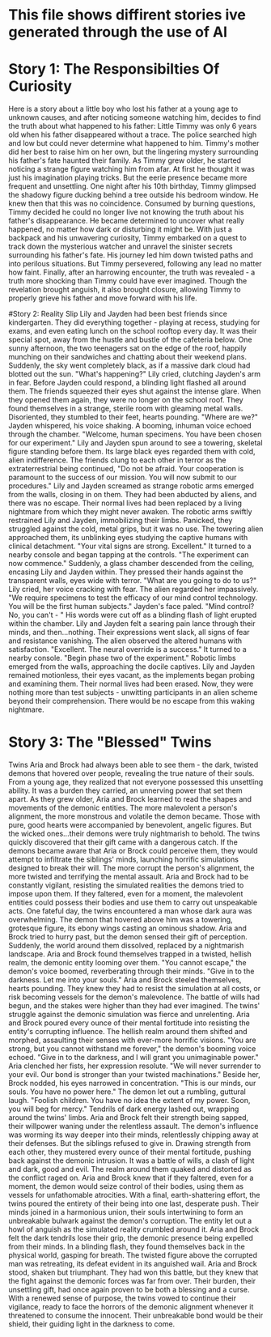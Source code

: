 # This file shows diffirent stories ive generated through the use of AI

# Story 1: The Responsibilties Of Curiosity
Here is a story about a little boy who lost his father at a young age to unknown causes, and after noticing someone watching him, decides to find the truth about what happened to his father:
Little Timmy was only 6 years old when his father disappeared without a trace. The police searched high and low but could never determine what happened to him. Timmy's mother did her best to raise him on her own, but the lingering mystery surrounding his father's fate haunted their family.
As Timmy grew older, he started noticing a strange figure watching him from afar. At first he thought it was just his imagination playing tricks. But the eerie presence became more frequent and unsettling. One night after his 10th birthday, Timmy glimpsed the shadowy figure ducking behind a tree outside his bedroom window. He knew then that this was no coincidence.
Consumed by burning questions, Timmy decided he could no longer live not knowing the truth about his father's disappearance. He became determined to uncover what really happened, no matter how dark or disturbing it might be. With just a backpack and his unwavering curiosity, Timmy embarked on a quest to track down the mysterious watcher and unravel the sinister secrets surrounding his father's fate.
His journey led him down twisted paths and into perilous situations. But Timmy persevered, following any lead no matter how faint. Finally, after an harrowing encounter, the truth was revealed - a truth more shocking than Timmy could have ever imagined. Though the revelation brought anguish, it also brought closure, allowing Timmy to properly grieve his father and move forward with his life.

#Story 2: Reality Slip
Lily and Jayden had been best friends since kindergarten. They did everything together - playing at recess, studying for exams, and even eating lunch on the school rooftop every day. It was their special spot, away from the hustle and bustle of the cafeteria below.
One sunny afternoon, the two teenagers sat on the edge of the roof, happily munching on their sandwiches and chatting about their weekend plans. Suddenly, the sky went completely black, as if a massive dark cloud had blotted out the sun.
"What's happening?" Lily cried, clutching Jayden's arm in fear.
Before Jayden could respond, a blinding light flashed all around them. The friends squeezed their eyes shut against the intense glare. When they opened them again, they were no longer on the school roof.
They found themselves in a strange, sterile room with gleaming metal walls. Disoriented, they stumbled to their feet, hearts pounding.
"Where are we?" Jayden whispered, his voice shaking.
A booming, inhuman voice echoed through the chamber.
"Welcome, human specimens. You have been chosen for our experiment."
Lily and Jayden spun around to see a towering, skeletal figure standing before them. Its large black eyes regarded them with cold, alien indifference.
The friends clung to each other in terror as the extraterrestrial being continued, "Do not be afraid. Your cooperation is paramount to the success of our mission. You will now submit to our procedures."
Lily and Jayden screamed as strange robotic arms emerged from the walls, closing in on them. They had been abducted by aliens, and there was no escape. Their normal lives had been replaced by a living nightmare from which they might never awaken.
The robotic arms swiftly restrained Lily and Jayden, immobilizing their limbs. Panicked, they struggled against the cold, metal grips, but it was no use.
The towering alien approached them, its unblinking eyes studying the captive humans with clinical detachment.
"Your vital signs are strong. Excellent." It turned to a nearby console and began tapping at the controls. "The experiment can now commence."
Suddenly, a glass chamber descended from the ceiling, encasing Lily and Jayden within. They pressed their hands against the transparent walls, eyes wide with terror.
"What are you going to do to us?" Lily cried, her voice cracking with fear.
The alien regarded her impassively. "We require specimens to test the efficacy of our mind control technology. You will be the first human subjects."
Jayden's face paled. "Mind control? No, you can't - "
His words were cut off as a blinding flash of light erupted within the chamber. Lily and Jayden felt a searing pain lance through their minds, and then...nothing. Their expressions went slack, all signs of fear and resistance vanishing.
The alien observed the altered humans with satisfaction. "Excellent. The neural override is a success." It turned to a nearby console. "Begin phase two of the experiment."
Robotic limbs emerged from the walls, approaching the docile captives. Lily and Jayden remained motionless, their eyes vacant, as the implements began probing and examining them.
Their normal lives had been erased. Now, they were nothing more than test subjects - unwitting participants in an alien scheme beyond their comprehension. There would be no escape from this waking nightmare.

# Story 3: The "Blessed" Twins
Twins Aria and Brock had always been able to see them - the dark, twisted demons that hovered over people, revealing the true nature of their souls. From a young age, they realized that not everyone possessed this unsettling ability. It was a burden they carried, an unnerving power that set them apart.
As they grew older, Aria and Brock learned to read the shapes and movements of the demonic entities. The more malevolent a person's alignment, the more monstrous and volatile the demon became. Those with pure, good hearts were accompanied by benevolent, angelic figures. But the wicked ones...their demons were truly nightmarish to behold.
The twins quickly discovered that their gift came with a dangerous catch. If the demons became aware that Aria or Brock could perceive them, they would attempt to infiltrate the siblings' minds, launching horrific simulations designed to break their will. The more corrupt the person's alignment, the more twisted and terrifying the mental assault.
Aria and Brock had to be constantly vigilant, resisting the simulated realities the demons tried to impose upon them. If they faltered, even for a moment, the malevolent entities could possess their bodies and use them to carry out unspeakable acts.
One fateful day, the twins encountered a man whose dark aura was overwhelming. The demon that hovered above him was a towering, grotesque figure, its ebony wings casting an ominous shadow. Aria and Brock tried to hurry past, but the demon sensed their gift of perception.
Suddenly, the world around them dissolved, replaced by a nightmarish landscape. Aria and Brock found themselves trapped in a twisted, hellish realm, the demonic entity looming over them.
"You cannot escape," the demon's voice boomed, reverberating through their minds. "Give in to the darkness. Let me into your souls."
Aria and Brock steeled themselves, hearts pounding. They knew they had to resist the simulation at all costs, or risk becoming vessels for the demon's malevolence. The battle of wills had begun, and the stakes were higher than they had ever imagined.
The twins' struggle against the demonic simulation was fierce and unrelenting. Aria and Brock poured every ounce of their mental fortitude into resisting the entity's corrupting influence. The hellish realm around them shifted and morphed, assaulting their senses with ever-more horrific visions.
"You are strong, but you cannot withstand me forever," the demon's booming voice echoed. "Give in to the darkness, and I will grant you unimaginable power."
Aria clenched her fists, her expression resolute. "We will never surrender to your evil. Our bond is stronger than your twisted machinations."
Beside her, Brock nodded, his eyes narrowed in concentration. "This is our minds, our souls. You have no power here."
The demon let out a rumbling, guttural laugh. "Foolish children. You have no idea the extent of my power. Soon, you will beg for mercy."
Tendrils of dark energy lashed out, wrapping around the twins' limbs. Aria and Brock felt their strength being sapped, their willpower waning under the relentless assault. The demon's influence was worming its way deeper into their minds, relentlessly chipping away at their defenses.
But the siblings refused to give in. Drawing strength from each other, they mustered every ounce of their mental fortitude, pushing back against the demonic intrusion. It was a battle of wills, a clash of light and dark, good and evil.
The realm around them quaked and distorted as the conflict raged on. Aria and Brock knew that if they faltered, even for a moment, the demon would seize control of their bodies, using them as vessels for unfathomable atrocities.
With a final, earth-shattering effort, the twins poured the entirety of their being into one last, desperate push. Their minds joined in a harmonious union, their souls intertwining to form an unbreakable bulwark against the demon's corruption.
The entity let out a howl of anguish as the simulated reality crumbled around it. Aria and Brock felt the dark tendrils lose their grip, the demonic presence being expelled from their minds.
In a blinding flash, they found themselves back in the physical world, gasping for breath. The twisted figure above the corrupted man was retreating, its defeat evident in its anguished wail.
Aria and Brock stood, shaken but triumphant. They had won this battle, but they knew that the fight against the demonic forces was far from over. Their burden, their unsettling gift, had once again proven to be both a blessing and a curse.
With a renewed sense of purpose, the twins vowed to continue their vigilance, ready to face the horrors of the demonic alignment whenever it threatened to consume the innocent. Their unbreakable bond would be their shield, their guiding light in the darkness to come.
